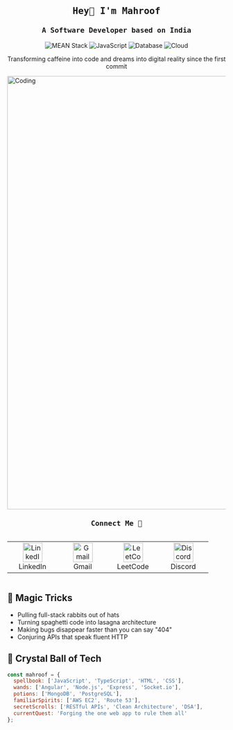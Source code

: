 <h2 align="center"><samp>Hey👋 I'm Mahroof</samp></h2>
<h3 align="center"><samp>A Software Developer based on India</samp> </h3>

<p align="center">
  <img src="https://img.shields.io/badge/MEAN-Stack%20Maestro-brightgreen" alt="MEAN Stack">
  <img src="https://img.shields.io/badge/JavaScript-Sorcerer-yellow?style=flat&logo=javascript&logoColor=white" alt="JavaScript">
  <img src="https://img.shields.io/badge/Database-Tamer-green?style=flat&logo=mongodb&logoColor=white" alt="Database">
  <img src="https://img.shields.io/badge/Cloud-Whisperer-informational?style=flat&logo=amazon-aws&logoColor=white" alt="Cloud">
</p>

<p align="center">Transforming caffeine into code and dreams into digital reality since the first commit</p>

<!-- Full-width image -->
<img align="center" alt="Coding" width="1000" src="https://user-images.githubusercontent.com/74038190/216644497-1951db19-8f3d-4e44-ac08-8e9d7e0d94a7.gif">

<h3 align="center"><samp>Connect Me 🔗</samp></h3>
<div style="display: flex; align-items: flex-start; align: center">
<table align="center">
  <tr>
    <td align="center" width="100">
      <a href="https://www.linkedin.com/in/mahroof-rufi/" target="_blank">
        <img src="https://skillicons.dev/icons?i=linkedin" alt="LinkedIn" width="45" height="45" />
      </a>
      <br>LinkedIn
    </td>
    <td align="center" width="100">
      <a href="mailto:mahroofprsnl@gmail.com" target="_blank">
        <img src="https://skillicons.dev/icons?i=gmail" alt="Gmail" width="45" height="45" />
      </a>
      <br>Gmail
    </td>
    <td align="center" width="100">
      <a href="https://leetcode.com/u/MahroofRufi/" target="_blank">
        <img src="https://raw.githubusercontent.com/rahuldkjain/github-profile-readme-generator/master/src/images/icons/Social/leet-code.svg" alt="LeetCode" width="45" height="45" />
      </a>
      <br>LeetCode
    </td>
    <td align="center" width="100">
      <a href="https://discord.com/invite/your-discord-invite" target="_blank">
        <img src="https://skillicons.dev/icons?i=discord" alt="Discord" width="45" height="45" />
      </a>
      <br>Discord
    </td>
  </tr>
</table>
<br><br>
</div>


## 🎩 Magic Tricks

- Pulling full-stack rabbits out of hats
- Turning spaghetti code into lasagna architecture
- Making bugs disappear faster than you can say "404"
- Conjuring APIs that speak fluent HTTP

## 🔮 Crystal Ball of Tech

```javascript
const mahroof = {
  spellbook: ['JavaScript', 'TypeScript', 'HTML', 'CSS'],
  wands: ['Angular', 'Node.js', 'Express', 'Socket.io'],
  potions: ['MongoDB', 'PostgreSQL'],
  familiarSpirits: ['AWS EC2', 'Route 53'],
  secretScrolls: ['RESTful APIs', 'Clean Architecture', 'DSA'],
  currentQuest: 'Forging the one web app to rule them all'
};
